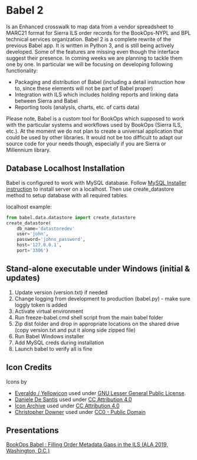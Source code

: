 # Babel 2
Is an Enhanced crosswalk to map data from a vendor spreadsheet to MARC21 format for Sierra ILS order records for the BookOps-NYPL and BPL technical services organization.
Babel 2 is a complete rewrite of the previous Babel app. It is written in Python 3, and is still being actively developed.
Some of the features are missing even though the interface suggest their presence. In coming weeks we are planning to tackle them one by one.
In particular we will be focusing on developing following functionality:
* Packaging and distribution of Babel (including a detail instruction how to, since these elements will not be part of Babel proper)
* Integration with ILS which includes holding reports and linking data between Sierra and Babel
* Reporting tools (analysis, charts, etc. of carts data)


Please note, Babel is a custom tool for BookOps which supposed to work with the particular systems and workflows used by BookOps (Sierra ILS, etc.).
At the moment we do not plan to create a universal application that could be used by other libraries. It would not be too difficult to adapt our source code for your needs though, especially if you are Sierra or Millennium library.


## Database Localhost Installation
Babel is configured to work with MySQL database.
Follow [MySQL Installer instruction](https://dev.mysql.com/doc/refman/8.0/en/windows-installation.html) to install server on a localhost. Then use create_datastore method to setup database with all required tables.

localhost example:
```python
from babel.data.datastore import create_datastore
create_datastore(
    db_name='datastoredev'
    user='john',
    password='johns_password',
    host='127.0.0.1',
    port='3306')
```

## Stand-alone executable under Windows (initial & updates)
1. Update version (version.txt) if needed
2. Change logging from development to production (babel.py) - make sure loggly token is added
3. Activate virtual environment
4. Run freeze-babel.cmd shell script from the main babel folder
5. Zip dist folder and drop in appropriate locations on the shared drive (copy version.txt and put it along side zipped file)
6. Run Babel Windows installer
7. Add MySQL creds during installation
8. Launch babel to verify all is fine

## Icon Credits
Icons by
* [Everaldo / Yellowicon](http://www.everaldo.com) used under [GNU Lesser General Public License](https://en.wikipedia.org/wiki/GNU_Lesser_General_Public_License).
* [Daniele De Santis](https://www.danieledesantis.net/) used under [CC Attribution 4.0](https://creativecommons.org/licenses/by/4.0/)
* [Icon Archive](http://www.iconarchive.com) used under [CC Attribution 4.0](https://creativecommons.org/licenses/by/4.0/)
* [Christopher Downer](http://christopherdowner.com/) used under [CC0 - Public Domain](https://creativecommons.org/publicdomain/zero/1.0/)

## Presentations

[BookOps Babel : Filling Order Metadata Gaps in the ILS (ALA 2019, Washington, D.C.)](https://docs.google.com/presentation/d/1U4ZmFQBFp134S6qnglxZ32YuHRPz-UMrgCtwbG2KdMw/edit?usp=sharing)


